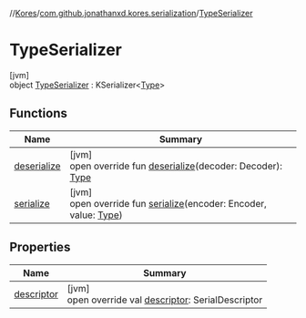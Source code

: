 //[Kores](../../../index.md)/[com.github.jonathanxd.kores.serialization](../index.md)/[TypeSerializer](index.md)

# TypeSerializer

[jvm]\
object [TypeSerializer](index.md) : KSerializer<[Type](https://docs.oracle.com/javase/8/docs/api/java/lang/reflect/Type.html)>

## Functions

| Name | Summary |
|---|---|
| [deserialize](deserialize.md) | [jvm]<br>open override fun [deserialize](deserialize.md)(decoder: Decoder): [Type](https://docs.oracle.com/javase/8/docs/api/java/lang/reflect/Type.html) |
| [serialize](serialize.md) | [jvm]<br>open override fun [serialize](serialize.md)(encoder: Encoder, value: [Type](https://docs.oracle.com/javase/8/docs/api/java/lang/reflect/Type.html)) |

## Properties

| Name | Summary |
|---|---|
| [descriptor](descriptor.md) | [jvm]<br>open override val [descriptor](descriptor.md): SerialDescriptor |

